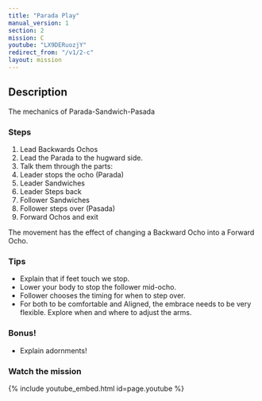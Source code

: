 ```yaml
---
title: "Parada Play"
manual_version: 1
section: 2
mission: C
youtube: "LX9DERuozjY"
redirect_from: "/v1/2-c"
layout: mission
---
```




## Description

The mechanics of Parada-Sandwich-Pasada

### Steps

1. Lead Backwards Ochos
2. Lead the Parada to the hugward side. 
3. Talk them through the parts: 
4. Leader stops the ocho (Parada) 
5. Leader Sandwiches
6. Leader Steps back
7. Follower Sandwiches
8. Follower steps over (Pasada)
9. Forward Ochos and exit

The movement has the effect of changing a Backward Ocho into a Forward Ocho.  

### Tips

* Explain that if feet touch we stop. 
* Lower your body to stop the follower mid-ocho.
* Follower chooses the timing for when to step over.  
* For both to be comfortable and Aligned, the embrace needs to be very flexible. Explore when and where to adjust the arms. 

### Bonus!

* Explain adornments! 

### Watch the mission

{% include youtube_embed.html id=page.youtube %}


